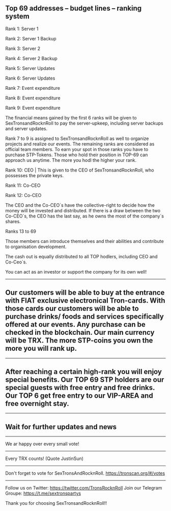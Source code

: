 ## Top 69 addresses – budget lines – ranking system

Rank 1: Server 1

Rank 2: Server 1 Backup

Rank 3: Server 2

Rank 4: Server 2 Backup

Rank 5: Server Updates

Rank 6: Server Updates

Rank 7: Event expenditure

Rank 8: Event expenditure

Rank 9: Event expenditure

The financial means gained by the first 6 ranks will be given to SexTronsandRocknRoll to pay the server-upkeep, including server backups and server updates.

Rank 7 to 9 is assigned to SexTronsandRocknRoll as well to organize projects and realize our events. 
The remaining ranks are considered as official team members. To earn your spot in those ranks you have to purchase STP-Tokens. Those who hold their position in TOP-69 can approach us anytime. The more you hodl the higher your rank.

Rank 10: CEO | This is given to the CEO of SexTronsandRocknRoll, who possesses the private keys.

Rank 11: Co-CEO

Rank 12: Co-CEO

The CEO and the Co-CEO´s have the collective-right to decide how the money will be invested and distributed. If there is a draw between the two Co-CEO´s, the CEO has the last say, as he owns the most of the company´s shares.

Ranks 13 to 69

Those members can introduce themselves and their abilities and contribute to organisation development.

The cash out is equally distributed to all TOP hodlers, including CEO and Co-Ceo´s.

You can act as an investor or support the company for its own well!

---

## Our customers will be able to buy at the entrance with FIAT exclusive electronical Tron-cards. With those cards our customers will be able to purchase drinks/ foods and services specifically offered at our events. Any purchase can be checked in the blockchain. Our main currency will be TRX. The more STP-coins you own the more you will rank up.


---


## After reaching a certain high-rank you will enjoy special benefits. Our TOP 69 STP holders are our special guests with free entry and free drinks. Our TOP 6 get free entry to our VIP-AREA  and free overnight stay.


---


## Wait for further updates and news


---


We ar happy over every small vote!


---


Every TRX counts! (Quote JustinSun)


---


Don't forget to vote for SexTronsAndRocknRoll. https://tronscan.org/#/votes


---


Follow us on Twitter: https://twitter.com/TronsRocknRoll
Join our Telegram Groupe: https://t.me/sextronspartys

Thank you for choosing SexTronsandRocknRoll!!

